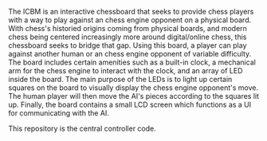 The ICBM is an interactive chessboard that seeks to provide chess players with a way to play against an chess engine opponent on a physical board. With chess's historied origins coming from 
physical boards, and modern chess being centered increasingly more around digital/online chess, this chessboard seeks to bridge that gap. Using this board, a player can play against 
another human or an chess engine opponent of variable difficulty. The board includes certain amenities such as a built-in clock, a mechanical arm for the chess engine to interact with the clock, and an 
array of LED inside the board. The main purpose of the LEDs is to light up certain squares on the board to visually display the chess engine opponent's move. The human player will then move 
the AI's pieces according to the squares lit up. Finally, the board contains a small LCD screen which functions as a UI for communicating with the AI.

This repository is the central controller code.
